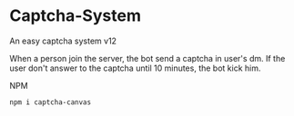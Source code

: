# Captcha-System
An easy captcha system v12

When a person join the server, the bot send a captcha in user's dm. If the user don't answer to the captcha until 10 minutes, the bot kick him.

NPM

`npm i captcha-canvas`
